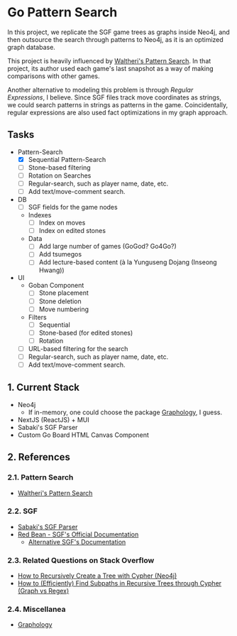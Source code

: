 # Go Pattern Search

In this project, we replicate the SGF game trees as graphs inside Neo4j, and then outsource the search through patterns to Neo4j, as it is an optimized graph database.

This project is heavily influenced by [Waltheri's Pattern Search](http://ps.waltheri.net/). In that project, its author used each game's last snapshot as a way of making comparisons with other games.

Another alternative to modeling this problem is through _Regular Expressions_, I believe. Since SGF files track move coordinates as strings, we could search patterns in strings as patterns in the game. Coincidentally, regular expressions are also used fact optimizations in my graph approach.

## Tasks

- Pattern-Search
  - [x] Sequential Pattern-Search
  - [ ] Stone-based filtering
  - [ ] Rotation on Searches
  - [ ] Regular-search, such as player name, date, etc.
  - [ ] Add text/move-comment search.
- DB
  - [ ] SGF fields for the game nodes
  - Indexes
    - [ ] Index on moves
    - [ ] Index on edited stones
  - Data
    - [ ] Add large number of games (GoGod? Go4Go?)
    - [ ] Add tsumegos
    - [ ] Add lecture-based content (à la Yunguseng Dojang (Inseong Hwang))
- UI
  - Goban Component
    - [ ] Stone placement
    - [ ] Stone deletion
    - [ ] Move numbering
  - Filters
    - [ ] Sequential
    - [ ] Stone-based (for edited stones)
    - [ ] Rotation
  - [ ] URL-based filtering for the search
  - [ ] Regular-search, such as player name, date, etc.
  - [ ] Add text/move-comment search.

## 1. Current Stack

- Neo4j
  - If in-memory, one could choose the package [Graphology](https://github.com/graphology/graphology), I guess.
- NextJS (ReactJS) + MUI
- Sabaki's SGF Parser
- Custom Go Board HTML Canvas Component

## 2. References

### 2.1. Pattern Search

- [Waltheri's Pattern Search](http://ps.waltheri.net/)

### 2.2. SGF

- [Sabaki's SGF Parser](https://github.com/SabakiHQ/sgf)
- [Red Bean - SGF's Official Documentation](https://www.red-bean.com/sgf/)
  - [Alternative SGF's Documentation](https://homepages.cwi.nl/~aeb/go/misc/sgf.html)

### 2.3. Related Questions on Stack Overflow

- [How to Recursively Create a Tree with Cypher (Neo4j)](https://stackoverflow.com/q/77495108/4756173)
- [How to (Efficiently) Find Subpaths in Recursive Trees through Cypher (Graph vs Regex)](https://stackoverflow.com/q/77497411/4756173)

### 2.4. Miscellanea

- [Graphology](https://github.com/graphology/graphology)
